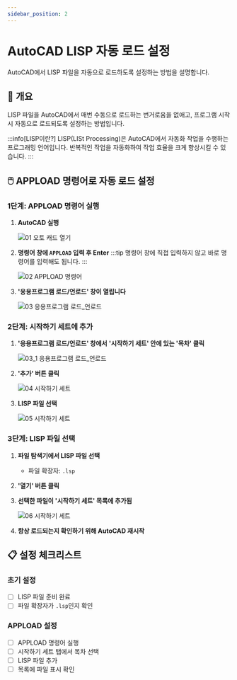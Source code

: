 ```yaml
---
sidebar_position: 2
---
```


# AutoCAD LISP 자동 로드 설정

AutoCAD에서 LISP 파일을 자동으로 로드하도록 설정하는 방법을 설명합니다.

## 🎯 개요

LISP 파일을 AutoCAD에서 매번 수동으로 로드하는 번거로움을 없애고, 프로그램 시작 시 자동으로 로드되도록 설정하는 방법입니다.

:::info[LISP이란?]
LISP(LISt Processing)은 AutoCAD에서 자동화 작업을 수행하는 프로그래밍 언어입니다.
반복적인 작업을 자동화하여 작업 효율을 크게 향상시킬 수 있습니다.
:::

## 🖱️ APPLOAD 명령어로 자동 로드 설정

### 1단계: APPLOAD 명령어 실행

1. **AutoCAD 실행**

   ![01 오토 캐드 열기](/img/LISP%20항상%20로드/01%20오토%20캐드%20열기.png)

2. **명령어 창에 `APPLOAD` 입력 후 Enter**
   :::tip
   명령어 창에 직접 입력하지 않고 바로 명령어를 입력해도 됩니다.
   :::

   ![02 APPLOAD 명령어](/img/LISP%20항상%20로드/02%20APPLOAD%20명령어.png)

3. **'응용프로그램 로드/언로드' 창이 열립니다**

   ![03 응용프로그램 로드_언로드](/img/LISP%20항상%20로드/03%20응용프로그램%20로드_언로드.png)

### 2단계: 시작하기 세트에 추가

1. **'응용프로그램 로드/언로드' 창에서** **'시작하기 세트' 안에 있는 '목차' 클릭**

   ![03_1 응용프로그램 로드_언로드](/img/LISP%20항상%20로드/03_1%20응용프로그램%20로드_언로드.png)

2. **'추가' 버튼 클릭**

   ![04 시작하기 세트](/img/LISP%20항상%20로드/04%20시작하기%20세트.png)

3. **LISP 파일 선택**

   ![05 시작하기 세트](/img/LISP%20항상%20로드/05%20시작하기%20세트에%20파일%20추가.png)



### 3단계: LISP 파일 선택

1. **파일 탐색기에서 LISP 파일 선택**
   - 파일 확장자: `.lsp`

2. **'열기' 버튼 클릭**

3. **선택한 파일이 '시작하기 세트' 목록에 추가됨**

   ![06 시작하기 세트](/img/LISP%20항상%20로드/06%20시작하기%20세트_추가%20완료.png)

4. **항상 로드되는지 확인하기 위해 AutoCAD 재시작**


## 📋 설정 체크리스트

### 초기 설정
- [ ] LISP 파일 준비 완료
- [ ] 파일 확장자가 `.lsp`인지 확인

### APPLOAD 설정
- [ ] APPLOAD 명령어 실행
- [ ] 시작하기 세트 탭에서 목차 선택
- [ ] LISP 파일 추가
- [ ] 목록에 파일 표시 확인
